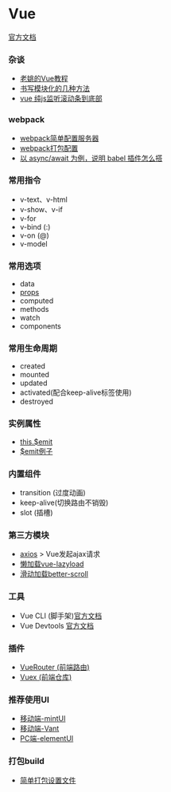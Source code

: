 # Vue
[官方文档](https://cn.vuejs.org/v2/api/)

### 杂谈
- [老姚的Vue教程](https://github.com/fangira/vue-tutorial)
- [书写模块化的几种方法](./md/note1.md)
- [vue 纯js监听滚动条到底部](https://blog.csdn.net/ColourfulTiger/article/details/80708873)
### webpack
- [webpack简单配置服务器](./md/webpack.md)
- [webpack打包配置](./md/webpackConfig.md)
- [以 async/await 为例，说明 babel 插件怎么搭](./md/note2.md)

### 常用指令
- v-text、v-html 
- v-show、v-if
- v-for
- v-bind (:)
- v-on (@)
- v-model

### 常用选项
- data
- [props](./md/props.md)
- computed
- methods
- watch
- components

### 常用生命周期
- created
- mounted
- updated
- activated(配合keep-alive标签使用)
- destroyed

### 实例属性
- [this.$emit](https://cn.vuejs.org/v2/api/#vm-emit)
- [$emit例子](./md/component.md)

### 内置组件
- transition (过度动画)
- keep-alive(切换路由不销毁)
- slot (插槽)

### 第三方模块
- <a href="https://github.com/Wscats/vue-tutorial/issues/16">axios</a> > Vue发起ajax请求
- [懒加载vue-lazyload](./md/vue-lazyload.md)
- [滑动加载better-scroll](.md/better-scroll.md)

### 工具
- Vue CLI (脚手架)[官方文档](https://cli.vuejs.org/zh/guide/)
- Vue Devtools [官方文档](https://github.com/vuejs/vue-devtools)

### 插件
- [VueRouter (前端路由)](./md/VueRouter.md)
- [Vuex (前端仓库)](./md/vuex.md)

### 推荐使用UI
- [移动端-mintUI](https://mint-ui.github.io/docs/#/)
- [移动端-Vant](https://youzan.github.io/vant/#/zh-CN/intro)
- [PC端-elementUI](http://element-cn.eleme.io/#/zh-CN/guide/design)

### 打包build
- [简单打包设置文件](./md/build.md)
